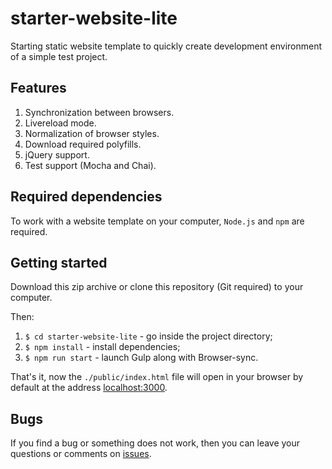 # starter-website-lite
Starting static website template to quickly create  development environment of a simple test project.
## Features
1. Synchronization between browsers.
2. Livereload mode.
3. Normalization of browser styles.
4. Download required polyfills.
5. jQuery support.
6. Test support (Mocha and Chai).
## Required dependencies
To work with a website template on your computer, `Node.js` and `npm` are required.
## Getting started
Download this zip archive or clone this repository (Git required) to your computer.

Then:
1. `$ cd starter-website-lite` - go inside the project directory;
2. `$ npm install` - install dependencies;
3. `$ npm run start` - launch Gulp along with Browser-sync.

That's it, now the `./public/index.html` file will open in your browser by default at the address [localhost:3000](localhost:3000).
## Bugs
If you find a bug or something does not work, then you can leave your questions or comments on [issues](https://github.com/ecmatonix/starter-website-lite/issues).